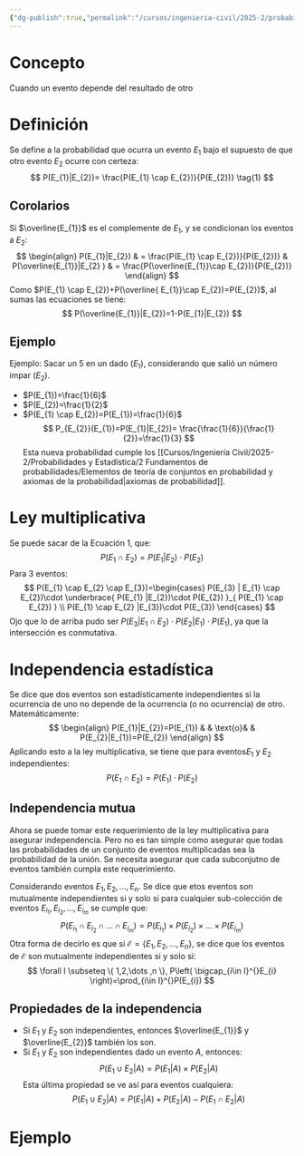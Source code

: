 ```yaml
---
{"dg-publish":true,"permalink":"/cursos/ingenieria-civil/2025-2/probabilidades-y-estadistica/2-fundamentos-de-probabilidades/probabilidad-condicional/","tags":["I1EYP1113"]}
---
```


# Concepto
Cuando un evento depende del resultado de otro
# Definición
Se define a la probabilidad que ocurra un evento $E_{1}$ bajo el supuesto de que otro evento $E_{2}$ ocurre con certeza:
$$
P(E_{1}|E_{2})= \frac{P(E_{1} \cap E_{2})}{P(E_{2})} \tag{1}
$$
## Corolarios
Si $\overline{E_{1}}$ es el complemente de $E_{1}$, y se condicionan los eventos a $E_{2}$:
$$
\begin{align}
P(E_{1}|E_{2}) & = \frac{P(E_{1} \cap E_{2})}{P(E_{2})}   & P(\overline{E_{1}}|E_{2}  ) & = \frac{P(\overline{E_{1}}\cap E_{2})}{P(E_{2})} 
\end{align}
$$
Como $P(E_{1} \cap E_{2})+P(\overline{ E_{1}}\cap E_{2})=P(E_{2})$, al sumas las ecuaciones se tiene:
$$
P(\overline{E_{1}}|E_{2})=1-P(E_{1}|E_{2})
$$
## Ejemplo
Ejemplo: Sacar un 5 en un dado ($E_{1}$), considerando que salió un número impar ($E_{2}$).
- $P(E_{1})=\frac{1}{6}$
- $P(E_{2})=\frac{1}{2}$
- $P(E_{1} \cap E_{2})=P(E_{1})=\frac{1}{6}$
$$
P_{E_{2}}(E_{1})=P(E_{1}|E_{2})= \frac{\frac{1}{6}}{\frac{1}{2}}=\frac{1}{3}
$$
Esta nueva probabilidad cumple los [[Cursos/Ingeniería Civil/2025-2/Probabilidades y Estadística/2 Fundamentos de probabilidades/Elementos de teoría de conjuntos en probabilidad y axiomas de la probabilidad\|axiomas de probabilidad]].
# Ley multiplicativa
Se puede sacar de la Ecuación 1, que:
$$
P(E_{1} \cap E_{2})=P(E_{1}|E_{2})\cdot P(E_{2})
$$
Para 3 eventos:
$$
P(E_{1} \cap E_{2} \cap E_{3})=\begin{cases}
P(E_{3} | E_{1} \cap E_{2})\cdot \underbrace{ P(E_{1} |E_{2})\cdot P(E_{2}) }_{ P(E_{1} \cap E_{2}) } \\
P(E_{1} \cap E_{2} |E_{3})\cdot  P(E_{3})
\end{cases}
$$
Ojo que lo de arriba pudo ser $P(E_{3}|E_{1}\cap E_{2})\cdot P(E_{2}|E_{1})\cdot P(E_{1})$, ya que la intersección es conmutativa.
# Independencia estadística
Se dice que dos eventos son estadísticamente independientes si la ocurrencia de uno no depende de la ocurrencia (o no ocurrencia) de otro. Matemáticamente:
$$
\begin{align}
P(E_{1}|E_{2})=P(E_{1}) &  &  \text{o}& &  P(E_{2}|E_{1})=P(E_{2})
\end{align}
$$
Aplicando esto a la ley multiplicativa, se tiene que para eventos$E_{1}$ y $E_{2}$ independientes:
$$
P(E_{1} \cap E_{2})=P(E_{1})· P(E_{2})
$$
## Independencia mutua

Ahora se puede tomar este requerimiento de la ley multiplicativa para asegurar independencia. Pero no es tan simple como asegurar que todas las probabilidades de un conjunto de eventos multiplicadas sea la probabilidad de la unión. Se necesita asegurar que cada subconjutno de eventos también cumpla este requerimiento.

Considerando eventos $E_{1},E_{2},\dots,E_{n}$. Se dice que etos eventos son mutualmente independientes si y solo si para cualquier sub-colección de eventos $E_{i_{1}},E_{i_{2}},\dots,E_{i_{m}}$ se cumple que:
$$
P(E_{i_{1}}\cap E_{i_{2}}\cap\dots \cap E_{i_{m}})=P(E_{i_{1}})\times P(E_{i_{2}})\times\dots  \times P(E_{i_{m}})
$$
Otra forma de decirlo es que si $\mathcal{E}=\{ E_{1},E_{2},\dots,E_{n} \}$, se dice que los eventos de $\mathcal{E}$ son mutualmente independientes si y solo si: 
$$
\forall I \subseteq \{ 1,2,\dots ,n \}, P\left( \bigcap_{i\in I}^{}E_{i} \right)=\prod_{i\in I}^{}P(E_{i})
$$

## Propiedades de la independencia
- Si $E_{1}$ y $E_{2}$ son independientes, entonces $\overline{E_{1}}$ y $\overline{E_{2}}$ también los son.
- Si $E_{1}$ y $E_{2}$ son independientes dado un evento $A$, entonces:
$$
P(E_{1} \cup E_{2}|A)=P(E_{1}|A)\times P(E_{2}|A)
$$
Esta última propiedad se ve así para eventos cualquiera:
$$
P(E_{1} \cup E_{2} |A)=P(E_{1}|A)+P(E_{2}|A)-P(E_{1} \cap E_{2} |A)
$$
# Ejemplo
